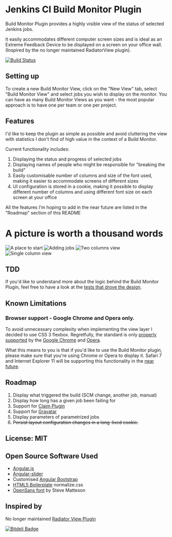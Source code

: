 # Jenkins CI Build Monitor Plugin

Build Monitor Plugin provides a highly visible view of the status of selected Jenkins jobs.

It easily accommodates different computer screen sizes and is ideal as an Extreme Feedback Device to be displayed on a screen on your office wall.
(Inspired by the no longer maintained RadiatorView plugin).

[![Build Status](https://smartcode.ci.cloudbees.com/buildStatus/icon?job=jenkins-build-monitor-plugin)](https://smartcode.ci.cloudbees.com/job/jenkins-build-monitor-plugin/)

## Setting up

To create a new Build Monitor View, click on the "New View" tab, select "Build Monitor View" and select jobs you wish
to display on the monitor. You can have as many Build Monitor Views as you want - the most popular approach is to have one per team
or one per project.

## Features

I'd like to keep the plugin as simple as possible and avoid cluttering the view with statistics I don't find of high value in the context of a Build Monitor.

Current functionality includes:

1. Displaying the status and progress of selected jobs
1. Displaying names of people who might be responsible for "breaking the build"
1. Easily customisable number of columns and size of the font used, making it easier to accommodate screens of different sizes
1. UI configuration is stored in a cookie, making it possible to display different number of columns and using different font size on each screen at your office

All the features I'm hoping to add in the near future are listed in the "Roadmap" section of this README

# A picture is worth a thousand words

![A place to start](https://wiki.jenkins-ci.org/download/attachments/68387008/0%20A%20place%20to%20start.png)
![Adding jobs](https://wiki.jenkins-ci.org/download/attachments/68387008/1%20Adding%20jobs.png)
![Two columns view](https://wiki.jenkins-ci.org/download/attachments/68387008/2%20Two%20columns%20view.png)
![Single column view](https://wiki.jenkins-ci.org/download/attachments/68387008/3%20Single%20column%20view.png)

## TDD

If you'd like to understand more about the logic behind the Build Monitor Plugin, 
feel free to have a look at the [tests that drove the design](/src/test/java/com/smartcodeltd/jenkinsci/plugins/buildmonitor/viewmodel/JobViewTest.java).

## Known Limitations

### Browser support - Google Chrome and Opera only.

To avoid unnecessary complexity when implementing the view layer I decided to use CSS 3 flexbox.
Regretfully, the standard is only [properly supported](http://caniuse.com/flexbox) by the
[Google Chrome](https://www.google.com/intl/en/chrome/browser/) and [Opera](http://www.opera.com/download/‎).

What this means to you is that if you'd like to use the Build Monitor plugin, please make sure
that you're using Chrome or Opera to display it. Safari 7 and Internet Explorer 11 will be supporting this functionality
in the [near future](http://caniuse.com/flexbox).

## Roadmap

1. Display what triggered the build (SCM change, another job, manual)
1. Display how long has a given job been failing for
1. Support for [Claim Plugin](https://wiki.jenkins-ci.org/display/JENKINS/Claim+plugin)
1. Support for [Gravatar](http://gravatar.com)
1. Display parameters of parametrized jobs
1. ~~Persist layout configuration changes in a long-lived cookie.~~

## License: MIT

## Open Source Software Used

* [Angular.js](http://angularjs.org/)
* [Angular-slider](http://prajwalkman.github.io/angular-slider/)
* Customised [Angular Bootstrap](http://angular-ui.github.io/bootstrap/)
* [HTML5 Boilerplate](http://html5boilerplate.com/) normalize.css
* [OpenSans font](http://www.google.com/fonts/specimen/Open+Sans) by Steve Matteson

## Inspired by

No longer maintained [Radiator View Plugin](https://wiki.jenkins-ci.org/display/JENKINS/Radiator+View+Plugin)


[![Bitdeli Badge](https://d2weczhvl823v0.cloudfront.net/jan-molak/jenkins-build-monitor-plugin/trend.png)](https://bitdeli.com/free "Bitdeli Badge")

